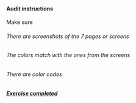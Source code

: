 #### Audit instructions

Make sure

###### There are screenshots of the 7 pages or screens
###### The colors match with the ones from the screens
###### There are color codes

##### [Exercise completed](https://www.figma.com/file/9YVlgVGYdg4fTyWUsDLi7c/UI-I---Ex-2?node-id=3%3A8)
